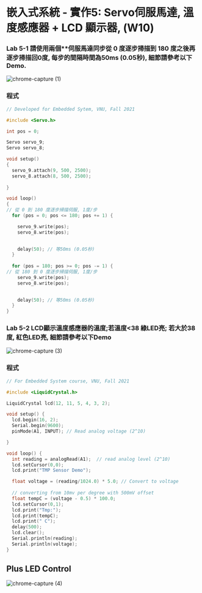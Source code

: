# 嵌入式系統 - 實作5: Servo伺服馬達, 溫度感應器 + LCD 顯示器,  (W10)
### Lab 5-1 請使用兩個**伺服馬達同步從 0 度逐步掃描到 180 度之後再逐步掃描回0度, 每步的間隔時間為50ms (0.05秒), 細節請參考以下Demo.
![chrome-capture (1)](https://user-images.githubusercontent.com/89717315/138579699-63faf6a3-30f7-47c1-8d16-f4788499217c.gif)
### 程式
````C
// Developed for Embedded Sytem, VNU, Fall 2021

#include <Servo.h>

int pos = 0;

Servo servo_9;
Servo servo_8;

void setup()
{
  servo_9.attach(9, 500, 2500);
  servo_8.attach(8, 500, 2500);
  
}

void loop()
{
// 從 0 到 180 度逐步掃描伺服, 1度/步
  for (pos = 0; pos <= 180; pos += 1) {

    servo_9.write(pos);
    servo_8.write(pos);
       

    delay(50); // 等50ms (0.05秒)
  }
  
  for (pos = 180; pos >= 0; pos -= 1) {
// 從 180 到 0 度逐步掃描伺服, 1度/步
    servo_9.write(pos);
    servo_8.write(pos);
        

    delay(50); // 等50ms (0.05秒)
  }
}
````
### Lab 5-2 LCD顯示溫度感應器的溫度;若溫度<38 綠LED亮; 若大於38度, 紅色LED亮, 細節請參考以下Demo
![chrome-capture (3)](https://user-images.githubusercontent.com/89717315/138580186-19b1f3e3-be59-4087-b4c7-b4d67db89c93.gif)
### 程式
````C
// For Embedded System course, VNU, Fall 2021 

#include <LiquidCrystal.h>

LiquidCrystal lcd(12, 11, 5, 4, 3, 2);

void setup() {
  lcd.begin(16, 2);
  Serial.begin(9600);	
  pinMode(A1, INPUT); // Read analog voltage (2^10)

}

void loop() {
  int reading = analogRead(A1);  // read analog level (2^10)
  lcd.setCursor(0,0);  
  lcd.print("TMP Sensor Demo");

  float voltage = (reading/1024.0) * 5.0; // Convert to voltage
  
  // converting from 10mv per degree with 500mV offset  
  float tempC = (voltage - 0.5) * 100.0; 
  lcd.setCursor(0,1);
  lcd.print("Tmp:");
  lcd.print(tempC);
  lcd.print(" C");
  delay(500);
  lcd.clear();
  Serial.println(reading);
  Serial.println(voltage);  
}
````
## Plus LED Control
![chrome-capture (4)](https://user-images.githubusercontent.com/89717315/138580742-423b6858-5df6-4b68-a41f-5b47a3ec0c94.gif)

